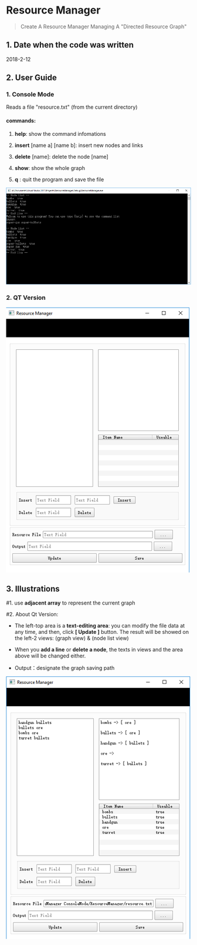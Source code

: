 # Resource Manager
> Create A Resource Manager Managing A "Directed Resource Graph" 

## 1. Date when the code was written
2018-2-12

## 2. User Guide
### 1. Console Mode

Reads a file "resource.txt" (from the current directory) 

#### commands:

1. **help**: show the command infomations 
 
2. **insert** [name a] [name b]: insert new nodes and links

3. **delete** [name]: delete the node [name] 

4. **show**: show the whole graph

5. **q** : quit the program and save the file

![Console Mode](https://github.com/WinterPu/ProgrammingExercises/blob/master/ResourceManager/--%20Report%20Images%20--/Console%20Mode%20GUI.png)

### 2. QT Version
![Qt](https://github.com/WinterPu/ProgrammingExercises/blob/master/ResourceManager/--%20Report%20Images%20--/GUI.png)


## 3. Illustrations
#1. use **adjacent array** to represent the current graph

#2. About Qt Version:

+ The left-top area is a **text-editing area**: you can modify the file data at any time, and then, click **[ Update ]** button. The result will be showed on the left-2 views: (graph view) & (node list view)

+ When you **add a line** or  **delete a node**, the texts in views and the area above will be changed either.

+ Output：designate the graph saving path

![Qt Runtime](https://github.com/WinterPu/ProgrammingExercises/blob/master/ResourceManager/--%20Report%20Images%20--/Runtime.png)
